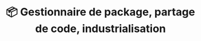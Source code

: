 ---
url: /docs/gestionnaire-de-package/
title: 📦 Gestionnaire de package, partage de code, industrialisation
---